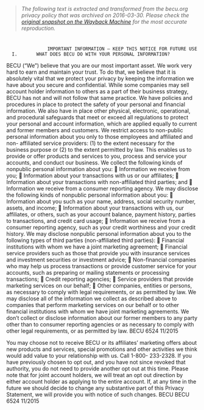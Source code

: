 > *The following text is extracted and transformed from the becu.org privacy policy that was archived on 2016-03-30. Please check the [original snapshot on the Wayback Machine](https://web.archive.org/web/20160330073442id_/https%3A//www.becu.org/%7E/media/Files/PDF/6524.pdf) for the most accurate reproduction.*

# 

                   IMPORTANT INFORMATION – KEEP THIS NOTICE FOR FUTURE USE
      I.       WHAT DOES BECU DO WITH YOUR PERSONAL INFORMATION?
BECU (“We”) believe that you are our most important asset. We work very hard to earn and maintain your trust. To
do that, we believe that it is absolutely vital that we protect your privacy by keeping the information we have about
you secure and confidential. While some companies may sell account holder information to others as a part of their
business strategy, BECU has not and will not follow that same practice.
We have policies and procedures in place to protect the safety of your personal and financial information. We also
have in place other physical, electronic, operational, and procedural safeguards that meet or exceed all regulations to
protect your personal and account information, which are applied equally to current and former members and
customers.
We restrict access to non-public personal information about you only to those employees and affiliated and non-
affiliated service providers: (1) to the extent necessary for the business purpose or (2) to the extent permitted by law.
This enables us to provide or offer products and services to you, process and service your accounts, and conduct our
business.
We collect the following kinds of nonpublic personal information about you:
         Information we receive from you;
         Information about your transactions with us or our affiliates;
         Information about your transactions with non-affiliated third parties; and
         Information we receive from a consumer reporting agency.
We may disclose the following kinds of nonpublic personal information about you:
         Information about you such as your name, address, social security number, assets, and income;
         Information about your transactions with us, our affiliates, or others, such as your account balance,
          payment history, parties to transactions, and credit card usage;
         Information we receive from a consumer reporting agency, such as your credit worthiness and your credit
          history.
We may disclose nonpublic personal information about you to the following types of third parties (non-affiliated
third parties):
         Financial institutions with whom we have a joint marketing agreement;
         Financial service providers such as those that provide you with insurance services and investment securities
          or investment advice;
         Non-financial companies who may help us process transactions or provide customer service for your
          accounts, such as preparing or mailing statements or processing transactions;
         Credit reporting agencies;
         Service providers that provide marketing services on our behalf;
         Other companies, entities or persons, as necessary to comply with legal requirements, or as permitted by
          law.
We may disclose all of the information we collect as described above to companies that perform marketing services
on our behalf or to other financial institutions with whom we have joint marketing agreements.
We don’t collect or disclose information about our former members to any party other than to consumer reporting
agencies or as necessary to comply with other legal requirements, or as permitted by law.
BECU 6524 11/2015


You may choose not to receive BECU or its affiliates’ marketing offers about new products and services, special
promotions and other activities we think would add value to your relationship with us. Call 1-800- 233-2328. If
you have previously chosen to opt out, and you have not since revoked that authority, you do not need to provide
another opt out at this time.
Please note that for joint account holders, we will treat an opt out direction by either account holder as applying to
the entire account.
If, at any time in the future we should decide to change any substantive part of this Privacy Statement, we will
provide you with notice of such changes.
BECU
BECU 6524 11/2015

